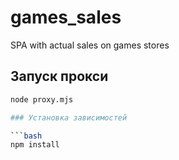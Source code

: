 # games_sales
SPA with actual sales on games stores

## Запуск прокси

```bash
node proxy.mjs

### Установка зависимостей

```bash
npm install

